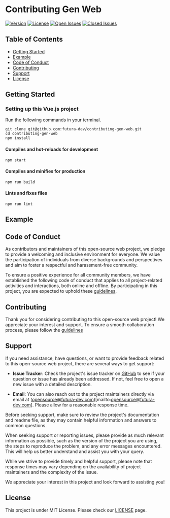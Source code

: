 # Contributing Gen Web

[![Version](https://img.shields.io/github/v/release/futura-dev/contributing-gen-web)](https://github.com/futura-dev/contributing-gen-web)
[![License](https://img.shields.io/github/license/futura-dev/contributing-gen-web)](https://github.com/futura-dev/contributing-gen-web/blob/master/LICENSE)
[![Open Issues](https://img.shields.io/github/issues/futura-dev/contributing-gen-web)](https://github.com/futura-dev/contributing-gen-web/issues?q=is%3Aissue+is%3Aopen)
[![Closed Issues](https://img.shields.io/github/issues-closed/futura-dev/contributing-gen-web)](https://github.com/futura-dev/contributing-gen-web/issues?q=is%3Aissue+is%3Aclosed)

## Table of Contents
- [Getting Started](#getting-started)
- [Example](#example)
- [Code of Conduct](#code-of-conduct)
- [Contributing](#contributing)
- [Support](#support)
- [License](#license)

## Getting Started
### Setting up this Vue.js project
Run the following commands in your terminal.
```
git clone git@github.com:futura-dev/contributing-gen-web.git
cd contributing-gen-web
npm install
```

#### Compiles and hot-reloads for development
```
npm start
```

#### Compiles and minifies for production
```
npm run build
```

#### Lints and fixes files
```
npm run lint
```
## Example

## Code of Conduct
As contributors and maintainers of this open-source web project, we pledge to provide a welcoming and inclusive environment for everyone. We value the participation of individuals from diverse backgrounds and perspectives and aim to foster a respectful and harassment-free community.

To ensure a positive experience for all community members, we have established the following code of conduct that applies to all project-related activities and interactions, both online and offline. By participating in this project, you are expected to uphold these [guidelines](https://github.com/futura-dev/contributing-gen-web/blob/master/CODE_OF_CONDUCT.md).

## Contributing
Thank you for considering contributing to this open-source web project! We appreciate your interest and support. To ensure a smooth collaboration process, please follow the [guidelines](https://github.com/futura-dev/contributing-gen-web/blob/master/CONTRIBUTING.md)

## Support

If you need assistance, have questions, or want to provide feedback related to this open-source web project, there are several ways to get support:

- **Issue Tracker**: Check the project's issue tracker on [GitHub](https://github.com/futura-dev/contributing-gen-web/issues) to see if your question or issue has already been addressed. If not, feel free to open a new issue with a detailed description.

- **Email**: You can also reach out to the project maintainers directly via email at (opensource@futura-dev.com)[mailto:opensource@futura-dev.com]. Please allow for a reasonable response time.

Before seeking support, make sure to review the project's documentation and readme file, as they may contain helpful information and answers to common questions.

When seeking support or reporting issues, please provide as much relevant information as possible, such as the version of the project you are using, the steps to reproduce the problem, and any error messages encountered. This will help us better understand and assist you with your query.

While we strive to provide timely and helpful support, please note that response times may vary depending on the availability of project maintainers and the complexity of the issue.

We appreciate your interest in this project and look forward to assisting you!

## License
This project is under MIT License. Please check our [LICENSE](https://github.com/futura-dev/contributing-gen-web/blob/master/LICENSE) page.
